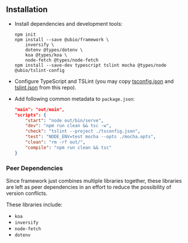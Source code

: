 ## Installation

- Install dependencies and development tools:

    ```
    npm init
    npm install --save @ubio/framework \
        inversify \
        dotenv @types/dotenv \
        koa @types/koa \
        node-fetch @types/node-fetch
    npm install --save-dev typescript tslint mocha @types/node @ubio/tslint-config
    ```

- Configure TypeScript and TSLint (you may copy [tsconfig.json](../tsconfig.json) and [tslint.json](../tslint.json) from this repo).

- Add following common metadata to `package.json`:

    ```json
    "main": "out/main",
    "scripts": {
        "start": "node out/bin/serve",
        "dev": "npm run clean && tsc -w",
        "check": "tslint --project ./tsconfig.json",
        "test": "NODE_ENV=test mocha --opts ./mocha.opts",
        "clean": "rm -rf out/",
        "compile": "npm run clean && tsc"
    }
    ```

### Peer Dependencies

Since framework just combines multiple libraries together, these libraries are left as peer dependencies in an effort to reduce the possibility of version conflicts.

These libraries include:

- `koa`
- `inversify`
- `node-fetch`
- `dotenv`
